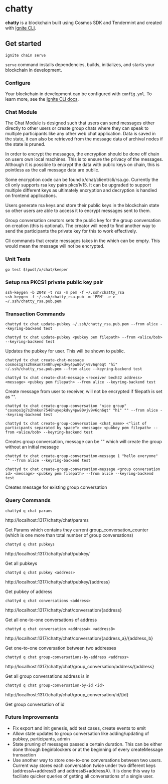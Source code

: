 # chatty
**chatty** is a blockchain built using Cosmos SDK and Tendermint and created with [Ignite CLI](https://ignite.com/cli).

## Get started

```
ignite chain serve
```

`serve` command installs dependencies, builds, initializes, and starts your blockchain in development.

### Configure

Your blockchain in development can be configured with `config.yml`. To learn more, see the [Ignite CLI docs](https://docs.ignite.com).

### Chat Module

The Chat Module is designed such that users can send messages either directly to other users or create group chats where they can speak to multiple participants like any other web chat application. Data is saved in the state, it can also be retrieved from the message data of archival nodes if the state is pruned.

In order to encrypt the messages, the encryption should be done off chain on users own local machines. This is to ensure the privacy of the messages. Although it is possible to encrypt the data with public keys on chain, this is pointless as the call message data are public.

Some encryption code can be found x/chat/client/cli/rsa.go. Currently the cli only supports rsa key pairs pkcs1v15. It can be upgraded to support multiple different keys as ultimately encryption and decryption is handled on frontend applications.

Users generate rsa keys and store their public keys in the blockchain state so other users are able to access it to encrypt messages sent to them. 

Group conversation creators sets the public key for the group conversation on creation (this is optional). The creator will need to find another way to send the participants the private key for this to work effectively.

Cli commands that create messages takes in the <pubkey pem filepath> which can be empty. This would mean the message will not be encrypted.

### Unit Tests
```
go test $(pwd)/x/chat/keeper 
```

### Setup rsa PKCS1 private public key pair

```
ssh-keygen -b 2048 -t rsa -m pem -f ~/.ssh/chatty_rsa
ssh-keygen -f ~/.ssh/chatty_rsa.pub -m 'PEM' -e > ~/.ssh/chatty_rsa.pub.pem
```

### Transaction Commands

```
chattyd tx chat update-pubkey ~/.ssh/chatty_rsa.pub.pem --from alice --keyring-backend test
```
```
chattyd tx chat update-pubkey <pubkey pem filepath> --from <alice/bob> --keyring-backend test
```

Updates the pubkey for user. This will be shown to public.


```
chattyd tx chat create-chat-message cosmos1g7s2hmkun7548huyepkdvy4pw80vjv9v6qn6qt "hi" ~/.ssh/chatty_rsa.pub.pem --from alice --keyring-backend test
```
```
chattyd tx chat create-chat-message <receiver bech32 address> <message> <pubkey pem filepath> --from alice --keyring-backend test
```

Create message from user to receiver, will not be encrypted if filepath is set as "".


```
chattyd tx chat create-group-conversation "nice group" "cosmos1g7s2hmkun7548huyepkdvy4pw80vjv9v6qn6qt" "hi" "" --from alice --keyring-backend test
```
```
chattyd tx chat create-group-conversation <chat_name> <"list of participants separated by space"> <message> <pubkey pem filepath> --from <alice/bob> --keyring-backend test
```

Creates group conversation, message can be "" which will create the group without an initial message

```
chattyd tx chat create-group-conversation-message 1 "hello everyone" "" --from alice --keyring-backend test
```
```
chattyd tx chat create-group-conversation-message <group conversation id> <message> <pubkey pem filepath> --from alice --keyring-backend test
```

Creates message for existing group conversation


### Query Commands
```
chattyd q chat params
```
http://localhost:1317/chatty/chat/params

Get Params which contains they current group_conversation_counter (which is one more than total number of group conversations)

```
chattyd q chat pubkeys
```
http://localhost:1317/chatty/chat/pubkey/

Get all pubkeys

```
chattyd q chat pubkey <address>
```
http://localhost:1317/chatty/chat/pubkey/{address}

Get pubkey of address

```
chattyd q chat conversations <address>
```
http://localhost:1317/chatty/chat/conversation/{address}

Get all one-to-one conversations of address

```
chattyd q chat conversation <addressA> <addressB>
```
http://localhost:1317/chatty/chat/conversation/{address_a}/{address_b}

Get one-to-one conversation between two addresses

```
chattyd q chat group-conversations-by-address <address>
```
http://localhost:1317/chatty/chat/group_conversation/address/{address}

Get all group conversations address is in

```
chattyd q chat group-conversation-by-id <id>
```
http://localhost:1317/chatty/chat/group_conversation/id/{id}

Get group conversation of id


### Future Improvements

- Fix export and init genesis, add test cases, create events to emit
- Allow state updates to group conversation like adding/updating of pubkey, participants, admin
- State pruning of messages passed a certain duration. This can be either done through beginblockers or at the beginning of every createMessage transaction
- Use another way to store one-to-one conversations between two users. Current way stores each conversation twice under two different keys (addressA+addressB and addressB+addressA). It is done this way to faciliate quicker queries of getting all conversations of a single user.



